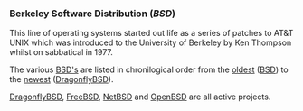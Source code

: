 ### Berkeley Software Distribution (<dfn title="Berkeley Software Distribution">BSD</dfn>)
This line of operating systems started out life as a series of patches to AT&T UNIX which was introduced to the University of Berkeley by Ken Thompson whilst on sabbatical in 1977.

The various [BSD's](bsd.md) are listed in chronilogical order from the [oldest](bsd.md) ([BSD](bsd.md)) to the [newest](dragonfly.md) ([DragonflyBSD](dragonfly.md)).

[DragonflyBSD](dragonfly.md), [FreeBSD](freebsd.md), [NetBSD](netbsd.md) and [OpenBSD](openbsd.md) are all active projects.
